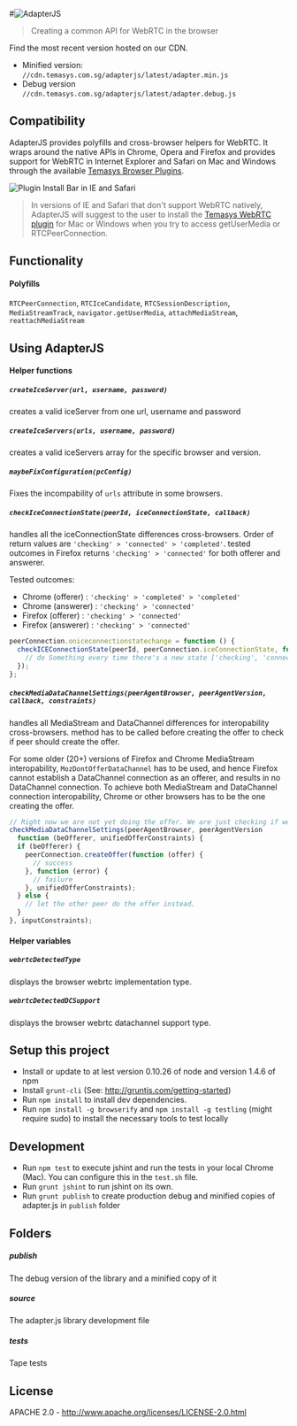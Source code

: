 #![AdapterJS](http://temasys.github.io/resources/img/adapterjs.svg)

> Creating a common API for WebRTC in the browser

Find the most recent version hosted on our CDN.

- Minified version: `//cdn.temasys.com.sg/adapterjs/latest/adapter.min.js`
- Debug version `//cdn.temasys.com.sg/adapterjs/latest/adapter.debug.js`


## Compatibility

AdapterJS provides polyfills and cross-browser helpers for WebRTC. It wraps around the native APIs in Chrome, Opera and Firefox and provides support for WebRTC in Internet Explorer and Safari on Mac and Windows through the available [Temasys Browser Plugins](https://temasys.atlassian.net/wiki/display/TWPP/WebRTC+Plugins).

![Plugin Install Bar in IE and Safari](http://temasys.github.io/resources/img/adapterheader.png)
> In versions of IE and Safari that don't support WebRTC natively, AdapterJS will suggest to the user to install the [Temasys WebRTC plugin](https://temasys.atlassian.net/wiki/display/TWPP/WebRTC+Plugins) for Mac or Windows when you try to access getUserMedia or RTCPeerConnection.


## Functionality

#### Polyfills

`RTCPeerConnection`, `RTCIceCandidate`, `RTCSessionDescription`, `MediaStreamTrack`, `navigator.getUserMedia`, `attachMediaStream`, `reattachMediaStream`

## Using AdapterJS

#### Helper functions

##### `createIceServer(url, username, password)`

creates a valid iceServer from one url, username and password

##### `createIceServers(urls, username, password)`

creates a valid iceServers array for the specific browser and version.

##### `maybeFixConfiguration(pcConfig)`

Fixes the incompability of `urls` attribute in some browsers.



##### `checkIceConnectionState(peerId, iceConnectionState, callback)`

handles all the iceConnectionState differences cross-browsers. Order of return values are `'checking' > 'connected' > 'completed'`.
tested outcomes in Firefox returns `'checking' > 'connected'` for both offerer and answerer.

Tested outcomes:
- Chrome (offerer) : `'checking' > 'completed' > 'completed'`
- Chrome (answerer) : `'checking' > 'connected'`
- Firefox (offerer) : `'checking' > 'connected'`
- Firefox (answerer) : `'checking' > 'connected'`

```javascript
peerConnection.oniceconnectionstatechange = function () {
  checkICEConnectionState(peerId, peerConnection.iceConnectionState, function (updatedIceConnectionState) {
    // do Something every time there's a new state ['checking', 'connected', 'completed']
  });
};
```

##### `checkMediaDataChannelSettings(peerAgentBrowser, peerAgentVersion, callback, constraints)`

handles all MediaStream and DataChannel differences for interopability cross-browsers.
method has to be called before creating the offer to check if peer should create the offer.

For some older (20+) versions of Firefox and Chrome MediaStream interopability, `MozDontOfferDataChannel` has to be used, and hence Firefox cannot establish a DataChannel connection as an offerer, and results in no DataChannel connection. To achieve both MediaStream and DataChannel connection interopability, Chrome or other browsers has to be the one creating the offer.

```javascript
// Right now we are not yet doing the offer. We are just checking if we should be the offerer instead of the other peer
checkMediaDataChannelSettings(peerAgentBrowser, peerAgentVersion
  function (beOfferer, unifiedOfferConstraints) {
  if (beOfferer) {
    peerConnection.createOffer(function (offer) {
      // success
    }, function (error) {
      // failure
    }, unifiedOfferConstraints);
  } else {
    // let the other peer do the offer instead.
  }
}, inputConstraints);
```

#### Helper variables

##### `webrtcDetectedType`

displays the browser webrtc implementation type.

##### `webrtcDetectedDCSupport`

displays the browser webrtc datachannel support type.


## Setup this project

- Install or update to at lest version 0.10.26 of node and version 1.4.6 of npm
- Install `grunt-cli` (See: http://gruntjs.com/getting-started)
- Run `npm install` to install dev dependencies.
- Run `npm install -g browserify` and `npm install -g testling` (might require sudo) to install the necessary tools to test locally


## Development

- Run `npm test` to execute jshint and run the tests in your local Chrome (Mac). You can configure this in the `test.sh` file.
- Run `grunt jshint` to run jshint on its own.
- Run `grunt publish` to create production debug and minified copies of adapter.js in `publish` folder


## Folders

##### publish

The debug version of the library and a minified copy of it

##### source

The adapter.js library development file

##### tests

Tape tests


## License

APACHE 2.0 - http://www.apache.org/licenses/LICENSE-2.0.html

